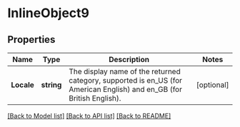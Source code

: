 # InlineObject9

## Properties

Name | Type | Description | Notes
------------ | ------------- | ------------- | -------------
**Locale** | **string** | The display name of the returned category, supported is en_US (for American English) and en_GB (for British English). | [optional] 

[[Back to Model list]](../README.md#documentation-for-models) [[Back to API list]](../README.md#documentation-for-api-endpoints) [[Back to README]](../README.md)


